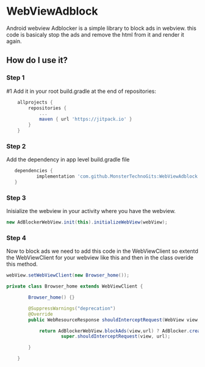 # WebViewAdblock

Android webview Adblocker is a simple library to block ads in webview. this code is basicaly stop the ads and remove the html from it and render it again. 

## How do I use it?
### Step 1

#1 Add it in your root build.gradle at the end of repositories:
 
```gradle
	allprojects {
		repositories {
			...
			maven { url 'https://jitpack.io' }
		}
	}
 ```
 
 ### Step 2
 
 Add the dependency in app level build.gradle file
 
 ```gradle
 	dependencies {
	        implementation 'com.github.MonsterTechnoGits:WebViewAdblock:Tag'
	}
```
	
### Step 3

Inisialize the webview in your activity where you have the webview.

```java
new AdBlockerWebView.init(this).initializeWebView(webView);
```

### Step 4

Now to block ads we need to add this code in the WebViewClient so extentd the WebViewClient for your webview like this and then in the class overide this method.


```java
webView.setWebViewClient(new Browser_home());
```

```java
private class Browser_home extends WebViewClient {

        Browser_home() {}

        @SuppressWarnings("deprecation")
        @Override
        public WebResourceResponse shouldInterceptRequest(WebView view, String url) {

            return AdBlockerWebView.blockAds(view,url) ? AdBlocker.createEmptyResource() :
                    super.shouldInterceptRequest(view, url);

        }

    }
```
